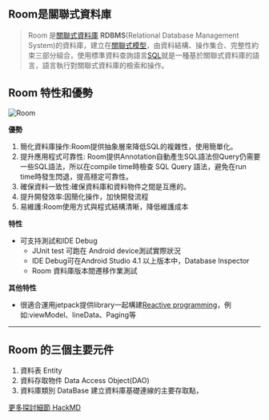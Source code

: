 ## Room是關聯式資料庫
> Room 是[關聯式資料庫](https://zh.wikipedia.org/zh-tw/%E5%85%B3%E7%B3%BB%E6%95%B0%E6%8D%AE%E5%BA%93) **RDBMS**(Relational Database Management System)的資料庫，建立在[關聯式模型](https://zh.wikipedia.org/wiki/%E5%85%B3%E7%B3%BB%E6%A8%A1%E5%9E%8B)，由資料結構、操作集合、完整性約束三部分組合，使用標準資料查詢語言[SQL](https://zh.wikipedia.org/wiki/SQL)就是一種基於關聯式資料庫的語言，語言執行對關聯式資料庫的檢索和操作。

## Room 特性和優勢
![Room](https://github.com/Quuanna/Jetpack-Room-Exercise/assets/36694083/554e00d9-bc97-486a-bab4-228be905061c)

**優勢**
1. 簡化資料庫操作:Room提供抽象層來降低SQL的複雜性，使用簡單化。
2. 提升應用程式可靠性: Room提供Annotation自動產生SQL語法但Query仍需要一些SQL語法，所以在compile time時檢查 SQL Query 語法，避免在run time時發生閃退，提高穩定可靠性。
3. 確保資料一致性:確保資料庫和資料物件之間是互應的。
4. 提升開發效率:因簡化操作，加快開發流程
5. 易維護:Room使用方式與程式結構清晰，降低維護成本

**特性**
* 可支持測試和IDE Debug
    * JUnit test 可跑在 Android device測試實際狀況
    * IDE Debug可在Android Studio 4.1 以上版本中，Database Inspector
    * Room 資料庫版本間遷移作業測試

**其他特性**
* 很適合運用jetpack提供library一起構建[Reactive programming](https://zh.wikipedia.org/zh-tw/%E5%93%8D%E5%BA%94%E5%BC%8F%E7%BC%96%E7%A8%8B)，例如:viewModel、lineData、Paging等
---

## Room 的三個主要元件
1. 資料表 Entity
2. 資料存取物件 Data Access Object(DAO)
3. 資料庫類別 DataBase
建立資料庫基礎連線的主要存取點，

[更多探討細節 HackMD](https://hackmd.io/@YubUeGjDS8C4yMh0F9Fn1g/HkPLa8ZVA) 
